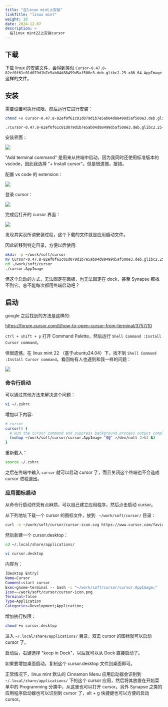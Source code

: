 ```yaml
---
title: "在linux mint上安装"
linkTitle: "linux mint"
weight: 10
date: 2024-12-07
description: >
  在linux mint22上安装cursor
---
```


## 下载

下载 linux 的安装文件，会得到类似 `Cursor-0.47.8-82ef0f61c01d079d1b7e5ab04d88499d5af500e3.deb.glibc2.25-x86_64.AppImage` 这样的文件。

## 安装

需要设置可执行权限，然后运行它进行安装：

```bash
chmod +x Cursor-0.47.8-82ef0f61c01d079d1b7e5ab04d88499d5af500e3.deb.glibc2.25-x86_64.AppImage

./Cursor-0.47.8-82ef0f61c01d079d1b7e5ab04d88499d5af500e3.deb.glibc2.25-x86_64.AppImage      
```

安装界面：

![](images/install.jpg)

"Add terminal command" 是用来从终端中启动，因为我同时还使用标准版本的vscode，因此我选择 "+ Install cursor"。但是很遗憾，报错。

配置 vs code 的 extension：

![](images/extensions.jpg)

登录 cursor：

![](images/login.jpg)

完成后打开的 cursor 界面：

![](images/cursor.jpg)

发现其实没所谓安装过程，这个下载的文件就是应用启动文件。

因此转移到特定目录，方便以后使用:

```bash
mkdir -p ~/work/soft/cursor
mv Cursor-0.47.8-82ef0f61c01d079d1b7e5ab04d88499d5af500e3.deb.glibc2.25-x86_64.AppImage ~/work/soft/cursor/cursor.AppImage
cd ~/work/soft/cursor                               
./cursor.AppImage 
```

但这个启动的方式，无法固定在面板，也无法固定在 dock，甚至 Synapse 都找不到它。总不能每次都用终端启动吧？

## 启动

google 之后找到的方法是这样的:

https://forum.cursor.com/t/how-to-open-cursor-from-terminal/3757/10

`ctrl + shift + p` 打开 Command Palette，然后运行 `Shell Command :Install Cursor command`。

但很遗憾，在 linux mint 22 （基于ubuntu24.04）下，找不到 `Shell Command :Install Cursor command`。看回帖有人也遇到和我一样的问题：

![](images/no_shell_command.jpg)

### 命令行启动

可以通过其他方法来解决这个问题：

```bash
vi ~/.zshrc
```

增加以下内容:

```bash
# cursor
cursor() {
  # Run the cursor command and suppress background process output completely
  (nohup ~/work/soft/cursor/cursor.AppImage "$@" >/dev/null 2>&1 &)
} 
```

重新载入：

```bash
source ~/.zshrc
```

之后在终端中输入 `cursor` 就可以启动 cursor 了，而且关闭这个终端也不会造成 cursor 进程退出。

### 应用图标启动

从命令行启动终究有点麻烦，可以自己建立应用程序，然后点击启动 cursor。

从下列地址下载一个 cursor 的图标文件，放到 ` ~/work/soft/cursor/` 目录：

```bash
curl -o ~/work/soft/cursor/cursor-icon.svg https://www.cursor.com/favicon.svg
```

然后新建一个 cursor.desktop：

```bash
cd ~/.local/share/applications/

vi cursor.desktop
```

内容为：

```bash
[Desktop Entry]
Name=Cursor
Comment=start cursor
Exec=gnome-terminal -- bash -c "~/work/soft/cursor/cursor.AppImage;"
Icon=~/work/soft/cursor/cursor-icon.png
Terminal=false
Type=Application
Categories=Development;Application;
```

增加执行权限：  

```bash
chmod +x cursor.desktop
```

进入 `~/.local/share/applications/` 目录，双击 cursor 的图标就可以启动 cursor 了。

启动后，右键选择 "keep in Dock"，以后就可以从 Dock 直接启动了。

如果要增加桌面启动，复制这个 cursor.desktop 文件到桌面即可。

正常情况下，linux mint 默认的 Cinnamon Menu 应用启动器会识别到 `~/.local/share/applications/` 下的这个 cursor 应用，然后将其放置在开始菜单中的 Programming 分类中，从这里也可以打开 cursor。另外 Synapse 之类的应用程序启动器也可以识别到 cursor 了，alt + g 快捷键也可以方便的启动 cursor。









